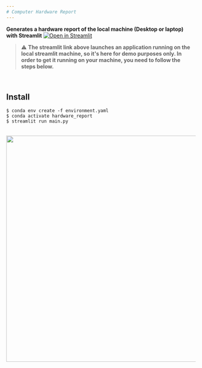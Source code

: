 ```yaml
---
# Computer Hardware Report
---
```


**Generates a hardware report of the local machine (Desktop or laptop) with Streamlit** [![Open in Streamlit](https://static.streamlit.io/badges/streamlit_badge_black_white.svg)](https://hardware-report.streamlit.app/)
<br>

> :warning: **The streamlit link above launches an application running on the local streamlit machine, so it's here for demo purposes only. In order to get it running on your machine, you need to follow the steps below.**

<br>

## Install
```shell
$ conda env create -f environment.yaml
$ conda activate hardware_report
$ streamlit run main.py
```

<br>

<img src="https://media.giphy.com/media/8iHxwykOyXfy0XwJiH/giphy.gif" width="600">
